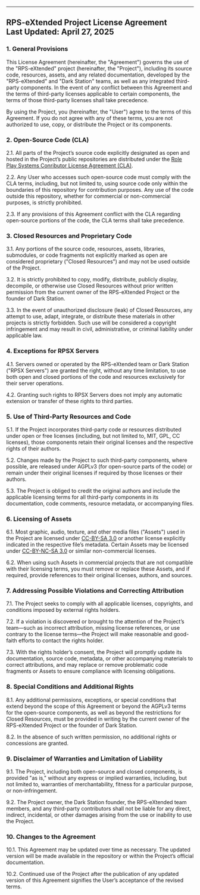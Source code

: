 -----------------------------------------------
RPS-eXtended Project License Agreement  
Last Updated: April 27, 2025
-----------------------------------------------

### 1. General Provisions  
This License Agreement (hereinafter, the "Agreement") governs the use of the "RPS-eXtended" project (hereinafter, the "Project"), including its source code, resources, assets, and any related documentation, developed by the "RPS-eXtended" and "Dark Station" teams, as well as any integrated third-party components. In the event of any conflict between this Agreement and the terms of third-party licenses applicable to certain components, the terms of those third-party licenses shall take precedence.

By using the Project, you (hereinafter, the "User") agree to the terms of this Agreement. If you do not agree with any of these terms, you are not authorized to use, copy, or distribute the Project or its components.

### 2. Open-Source Code (CLA)  
2.1. All parts of the Project’s source code explicitly designated as open and hosted in the Project’s public repositories are distributed under the [Role Play Systems Conributor License Agreement (CLA)](https://github.com/rp-s-tech/SS14_Workstation/blob/develop/CLA.md).

2.2. Any User who accesses such open-source code must comply with the CLA terms, including, but not limited to, using source code only within the boundaries of this repository for contribution purposes. Any use of the code outside this repository, whether for commercial or non-commercial purposes, is strictly prohibited.

2.3. If any provisions of this Agreement conflict with the CLA regarding open-source portions of the code, the CLA terms shall take precedence.

### 3. Closed Resources and Proprietary Code  
3.1. Any portions of the source code, resources, assets, libraries, submodules, or code fragments not explicitly marked as open are considered proprietary ("Closed Resources") and may not be used outside of the Project.

3.2. It is strictly prohibited to copy, modify, distribute, publicly display, decompile, or otherwise use Closed Resources without prior written permission from the current owner of the RPS-eXtended Project or the founder of Dark Station.

3.3. In the event of unauthorized disclosure (leak) of Closed Resources, any attempt to use, adapt, integrate, or distribute these materials in other projects is strictly forbidden. Such use will be considered a copyright infringement and may result in civil, administrative, or criminal liability under applicable law.

### 4. Exceptions for RPSX Servers  
4.1. Servers owned or operated by the RPS-eXtended team or Dark Station ("RPSX Servers") are granted the right, without any time limitation, to use both open and closed portions of the code and resources exclusively for their server operations.

4.2. Granting such rights to RPSX Servers does not imply any automatic extension or transfer of these rights to third parties.

### 5. Use of Third-Party Resources and Code  
5.1. If the Project incorporates third-party code or resources distributed under open or free licenses (including, but not limited to, MIT, GPL, CC licenses), those components retain their original licenses and the respective rights of their authors.

5.2. Changes made by the Project to such third-party components, where possible, are released under AGPLv3 (for open-source parts of the code) or remain under their original licenses if required by those licenses or their authors.

5.3. The Project is obliged to credit the original authors and include the applicable licensing terms for all third-party components in its documentation, code comments, resource metadata, or accompanying files.

### 6. Licensing of Assets  
6.1. Most graphic, audio, texture, and other media files ("Assets") used in the Project are licensed under [CC-BY-SA 3.0](https://creativecommons.org/licenses/by-sa/3.0/) or another license explicitly indicated in the respective file’s metadata. Certain Assets may be licensed under [CC-BY-NC-SA 3.0](https://creativecommons.org/licenses/by-nc-sa/3.0/) or similar non-commercial licenses.

6.2. When using such Assets in commercial projects that are not compatible with their licensing terms, you must remove or replace these Assets, and if required, provide references to their original licenses, authors, and sources.

### 7. Addressing Possible Violations and Correcting Attribution  
7.1. The Project seeks to comply with all applicable licenses, copyrights, and conditions imposed by external rights holders.

7.2. If a violation is discovered or brought to the attention of the Project’s team—such as incorrect attribution, missing license references, or use contrary to the license terms—the Project will make reasonable and good-faith efforts to contact the rights holder.

7.3. With the rights holder’s consent, the Project will promptly update its documentation, source code, metadata, or other accompanying materials to correct attributions, and may replace or remove problematic code fragments or Assets to ensure compliance with licensing obligations.

### 8. Special Conditions and Additional Rights  
8.1. Any additional permissions, exceptions, or special conditions that extend beyond the scope of this Agreement or beyond the AGPLv3 terms for the open-source components, as well as beyond the restrictions for Closed Resources, must be provided in writing by the current owner of the RPS-eXtended Project or the founder of Dark Station.

8.2. In the absence of such written permission, no additional rights or concessions are granted.

### 9. Disclaimer of Warranties and Limitation of Liability  
9.1. The Project, including both open-source and closed components, is provided "as is," without any express or implied warranties, including, but not limited to, warranties of merchantability, fitness for a particular purpose, or non-infringement.

9.2. The Project owner, the Dark Station founder, the RPS-eXtended team members, and any third-party contributors shall not be liable for any direct, indirect, incidental, or other damages arising from the use or inability to use the Project.

### 10. Changes to the Agreement  
10.1. This Agreement may be updated over time as necessary. The updated version will be made available in the repository or within the Project’s official documentation.

10.2. Continued use of the Project after the publication of any updated version of this Agreement signifies the User’s acceptance of the revised terms.
